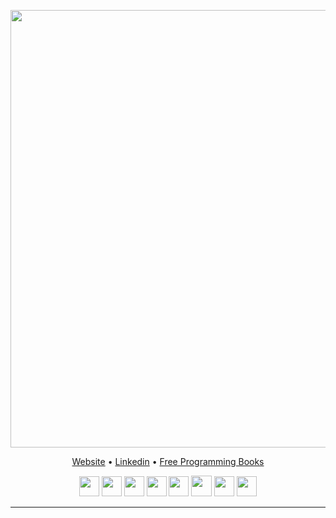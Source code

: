 <p align="center">
   <img src="https://github.com/Awuzi/Awuzi/raw/master/bio.gif" width="700"/>
</p>
<p align="center">
   <a href="https://yahia-lamri.fr/">Website</a> •
   <a href="https://www.linkedin.com/in/yahia-lamri/">Linkedin</a> •
   <a href="https://goalkicker.com/">Free Programming Books</a>
</p>


 <p align="center">
   <img height="32" width="32" src="https://cdn.jsdelivr.net/npm/simple-icons@v3/icons/node-dot-js.svg" />  
   <img height="32" width="32" src="https://cdn.jsdelivr.net/npm/simple-icons@v3/icons/angular.svg" />  
   <img height="32" width="32" src="https://cdn.jsdelivr.net/npm/simple-icons@v3/icons/npm.svg" />  
   <img height="32" width="32" src="https://cdn.jsdelivr.net/npm/simple-icons@v3/icons/mongodb.svg" /> 
   <img height="32" width="32" src="https://cdn.jsdelivr.net/npm/simple-icons@v3/icons/symfony.svg" />  
   <img height="33" width="33" src="https://cdn.jsdelivr.net/npm/simple-icons@v3/icons/mysql.svg" /> 
   <img height="32" width="32" src="https://cdn.jsdelivr.net/npm/simple-icons@v3/icons/html5.svg" />  
   <img height="32" width="32" src="https://cdn.jsdelivr.net/npm/simple-icons@v3/icons/css3.svg" />  
</p>

---
